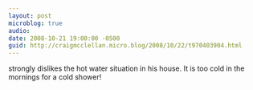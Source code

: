 ```yaml
---
layout: post
microblog: true
audio: 
date: 2008-10-21 19:00:00 -0500
guid: http://craigmcclellan.micro.blog/2008/10/22/t970403904.html
---
```

strongly dislikes the hot water situation in his house.  It is too cold in the mornings for a cold shower!
